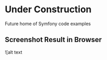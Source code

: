 # Under Construction 

Future home of Symfony code examples

## Screenshot Result in Browser

![alt text[](https://github.com/CodezPoet/code_examples/blob/main/symfony/sceenshot_symfony_code_example.png)
